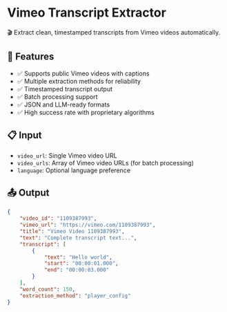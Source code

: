 # Vimeo Transcript Extractor

🎬 Extract clean, timestamped transcripts from Vimeo videos automatically.

## 🚀 Features

- ✅ Supports public Vimeo videos with captions
- ✅ Multiple extraction methods for reliability  
- ✅ Timestamped transcript output
- ✅ Batch processing support
- ✅ JSON and LLM-ready formats
- ✅ High success rate with proprietary algorithms

## 📋 Input

- `video_url`: Single Vimeo video URL
- `video_urls`: Array of Vimeo video URLs (for batch processing)
- `language`: Optional language preference

## 📤 Output

```json
{
    "video_id": "1109387993",
    "vimeo_url": "https://vimeo.com/1109387993",
    "title": "Vimeo Video 1109387993",
    "text": "Complete transcript text...",
    "transcript": [
        {
            "text": "Hello world",
            "start": "00:00:01.000", 
            "end": "00:00:03.000"
        }
    ],
    "word_count": 150,
    "extraction_method": "player_config"
}
